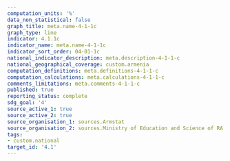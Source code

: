```yaml
---
computation_units: '%'
data_non_statistical: false
graph_title: meta.name-4-1-1c
graph_type: line
indicator: 4.1.1c
indicator_name: meta.name-4-1-1c
indicator_sort_order: 04-01-1c
national_indicator_description: meta.description-4-1-1-c
national_geographical_coverage: custom.armenia
computation_definitions: meta.definitions-4-1-1-c
computation_calculations: meta.calculations-4-1-1-c
comments_limitations: meta.comments-4-1-1-c
published: true
reporting_status: complete
sdg_goal: '4'
source_active_1: true
source_active_2: true
source_organisation_1: sources.Armstat
source_organisation_2: sources.Ministry of Education and Science of RA
tags:
- custom.national
target_id: '4.1'
---
```

